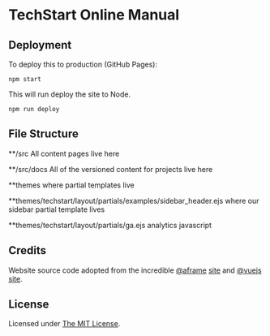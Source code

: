 # TechStart Online Manual

## Deployment

To deploy this to production (GitHub Pages):

    npm start

This will run deploy the site to Node.

    npm run deploy

## File Structure

**/src 
All content pages live here

**/src/docs 
All of the versioned content for projects live here

**themes
where partial templates live

**themes/techstart/layout/partials/examples/sidebar_header.ejs
where our sidebar partial template lives

**themes/techstart/layout/partials/ga.ejs
analytics javascript

## Credits

Website source code adopted from the incredible [@aframe](https://aframe.io) [site](https://github.com/aframevr/aframe-site)
 and [@vuejs](https://vuejs.org) [site](https://github.com/vuejs/vuejs.org/).
## License

Licensed under [The MIT License](LICENSE).
